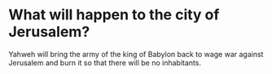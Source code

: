 # What will happen to the city of Jerusalem?

Yahweh will bring the army of the king of Babylon back to wage war against Jerusalem and burn it so that there will be no inhabitants.
